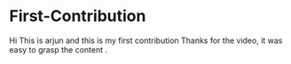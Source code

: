 # First-Contribution
Hi This is arjun and this is my first contribution
Thanks for the video, it was easy to grasp the content .
